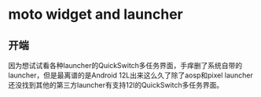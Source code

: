 # moto widget and launcher

##  开端
因为想试试看各种launcher的QuickSwitch多任务界面，手痒删了系统自带的launcher，但是最离谱的是Android 12L出来这么久了除了aosp和pixel launcher还没找到其他的第三方launcher有支持12l的QuickSwitch多任务界面。
